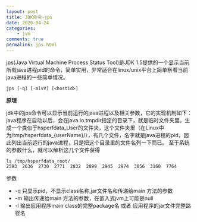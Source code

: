 ```yaml
---
layout: post
title: JDK命令-jps
date: 2020-04-24
categories:
    - jvm
comments: true
permalink: jps.html
---
```


jps(Java Virtual Machine Process Status Tool)是JDK 1.5提供的一个显示当前所有java进程pid的命令，简单实用，非常适合在linux/unix平台上简单察看当前java进程的一些简单情况。

```
jps [-q] [-mlvV] [<hostid>]
```

**原理**

jdk中的jps命令可以显示当前运行的java进程以及相关参数，它的实现机制如下：
java程序在启动以后，会在java.io.tmpdir指定的目录下，就是临时文件夹里，生成一个类似于hsperfdata_User的文件夹，这个文件夹里（在Linux中为/tmp/hsperfdata_{userName}/），有几个文件，名字就是java进程的pid，因此列出当前运行的java进程，只是把这个目录里的文件名列一下而已。 至于系统的参数什么，就可以解析这几个文件获得

```
ls /tmp/hsperfdata_root/
2593  2636  2730  2771  2832  2899  2945  2974  3056  3160  7764
```

参数

- -q 只显示pid，不显示class名称,jar文件名和传递给main 方法的参数
- -m 输出传递给main 方法的参数，在嵌入式jvm上可能是null
- -l 输出应用程序main class的完整package名 或者 应用程序的jar文件完整路径名